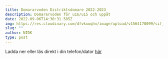 ```yaml
---
title: Domararvoden Distriktsdomare 2022-2023
description: Domararvoden för u16/u15 och uppåt
date: 2022-09-06T14:30:31.585Z
img: https://res.cloudinary.com/dfvkxoqhn/image/upload/v1564178099/sif_logotyp_nyhet_800_mrt9ip.jpg
slug: ""
author: NIDK
type: post
---
```

Ladda ner eller läs direkt i din telefon/dator [här](https://www.swehockey.se/globalassets/region-vast/dokument/domararvoden-region-vast--2022-2024.pdf)